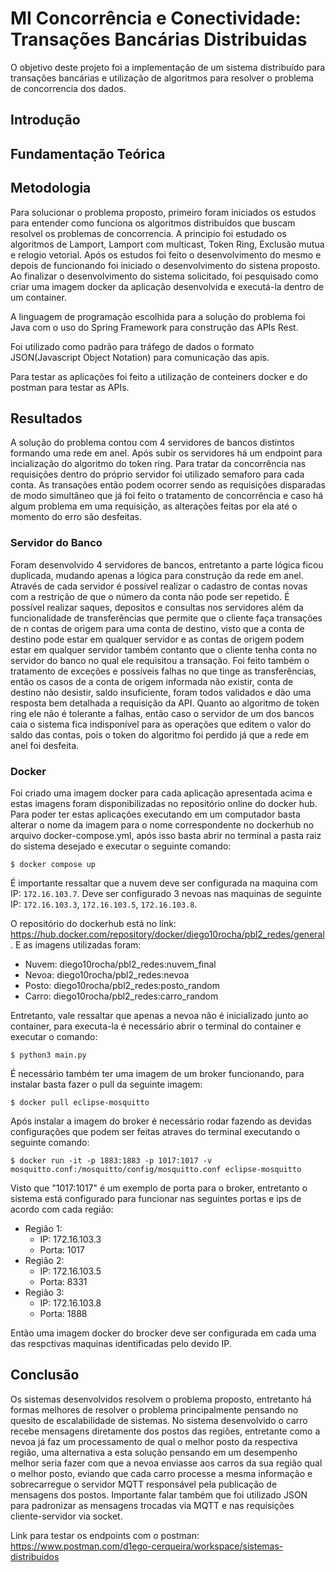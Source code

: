 # MI Concorrência e Conectividade: Transações Bancárias Distribuidas
O objetivo deste projeto foi a implementação de um sistema distribuído para transações bancárias e utilização de algoritmos para resolver o problema de concorrencia dos dados. 

## Introdução

## Fundamentação Teórica

## Metodologia
Para solucionar o problema proposto, primeiro foram iniciados os estudos para entender como funciona os algoritmos distribuídos que buscam resolvel os problemas de concorrencia. A principio foi estudado os algoritmos de Lamport, Lamport com multicast, Token Ring, Exclusão mutua e relogio vetorial. Após os estudos foi feito o desenvolvimento do mesmo e depois de funcionando foi iniciado o desenvolvimento do sistena proposto. Ao finalizar o desenvolvimento do sistema solicitado, foi pesquisado como criar uma imagem docker da aplicação desenvolvida e executá-la dentro de um container.

A linguagem de programação escolhida para a solução do problema foi Java com o uso do Spring Framework para construção das APIs Rest.

Foi utilizado como padrão para tráfego de dados o  formato JSON(Javascript Object Notation) para comunicação das apis.

Para testar as aplicações foi feito a utilização de conteiners docker e do postman para testar as APIs.
## Resultados
A solução do problema contou com 4 servidores de bancos distintos formando uma rede em anel. Após subir os servidores há um endpoint para incialização do algoritmo do token ring. Para tratar da concorrência nas requisições dentro do próprio servidor foi utilizado semaforo para cada conta. As transações então podem ocorrer sendo as requisições disparadas de modo simultâneo que já foi feito o tratamento de concorrência e caso há algum problema em uma requisição, as alterações feitas por ela até o momento do erro são desfeitas.

### Servidor do Banco
Foram desenvolvido 4 servidores de bancos, entretanto a parte lógica ficou duplicada, mudando apenas a lógica para construção da rede em anel. Através de cada servidor é possível realizar o cadastro de contas novas com a restrição de que o número da conta não pode ser repetido. É possível realizar saques, depositos e consultas nos servidores além da funcionalidade de transferências que permite que o cliente faça transações de n contas de origem para uma conta de destino, visto que a conta de destino pode estar em qualquer servidor e as contas de origem podem estar em qualquer servidor também contanto que o cliente tenha conta no servidor do banco no qual ele requisitou a transação. Foi feito também o tratamento de exceções e possíveis falhas no que tinge as transferências, então os casos de a conta de origem informada não existir, conta de destino não desistir, saldo insuficiente, foram todos validados e dão uma resposta bem detalhada a requisição da API. Quanto ao algoritmo de token ring ele não é tolerante a falhas, então caso o servidor de um dos bancos caia o sistema fica indisponível para as operações que editem o valor do saldo das contas, pois o token do algoritmo foi perdido já que a rede em anel foi desfeita.

### Docker
Foi criado uma imagem docker para cada aplicação apresentada acima e estas imagens foram disponibilizadas no repositório online do docker hub. Para poder ter estas aplicações executando em um computador basta alterar o nome da imagem para o nome correspondente no dockerhub no arquivo docker-compose.yml, após isso basta abrir no terminal a pasta raiz do sistema desejado e executar o seguinte comando:


```
$ docker compose up
```

É importante ressaltar que a nuvem deve ser configurada na maquina com IP: ```172.16.103.7```. Deve ser configurado 3 nevoas nas maquinas de seguinte IP: ```172.16.103.3```, ```172.16.103.5```, ```172.16.103.8```.

O repositório do dockerhub está no link: <a>https://hub.docker.com/repository/docker/diego10rocha/pbl2_redes/general</a>. E as imagens utilizadas foram:
- Nuvem: diego10rocha/pbl2_redes:nuvem_final
- Nevoa: diego10rocha/pbl2_redes:nevoa
- Posto: diego10rocha/pbl2_redes:posto_random
- Carro: diego10rocha/pbl2_redes:carro_random

Entretanto, vale ressaltar que apenas a nevoa não é inicializado junto ao container, para executa-la é necessário abrir o terminal do container e executar o comando:

```
$ python3 main.py
```

É necessário também ter uma imagem de um broker funcionando, para instalar basta fazer o pull da seguinte imagem:

```
$ docker pull eclipse-mosquitto
```
Após instalar a imagem do broker é necessário rodar fazendo as devidas configurações que podem ser feitas atraves do terminal executando o seguinte comando:
```
$ docker run -it -p 1883:1883 -p 1017:1017 -v mosquitto.conf:/mosquitto/config/mosquitto.conf eclipse-mosquitto
```
Visto que "1017:1017" é um exemplo de porta para o broker, entretanto o sistema está configurado para funcionar nas seguintes portas e ips de acordo com cada região:
- Região 1: 
    - IP: 172.16.103.3
    - Porta: 1017
- Região 2:
    - IP: 172.16.103.5
    - Porta: 8331
- Região 3:
    - IP: 172.16.103.8
    - Porta: 1888

Então uma imagem docker do brocker deve ser configurada em cada uma das respctivas maquinas identificadas pelo devido IP.
## Conclusão

Os sistemas desenvolvidos resolvem o problema proposto, entretanto há formas melhores de resolver o problema principalmente pensando no quesito de escalabilidade de sistemas. No sistema desenvolvido o carro recebe mensagens diretamente dos postos das regiões, entretante como a nevoa já faz um processamento de qual o melhor posto da respectiva região, uma alternativa a esta solução pensando em um desempenho melhor seria fazer com que a nevoa enviasse aos carros da sua região qual o melhor posto, eviando que cada carro processe a mesma informação e sobrecarregue o servidor MQTT responsável pela publicação de mensagens dos postos. Importante falar também que foi utilizado JSON para padronizar as mensagens trocadas via MQTT e nas requisições cliente-servidor via socket.

Link para testar os endpoints com o postman: https://www.postman.com/d1ego-cerqueira/workspace/sistemas-distribuidos
